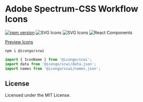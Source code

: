 Adobe Spectrum-CSS Workflow Icons
===

[![npm version](https://img.shields.io/npm/v/@icongo/scwi.svg)](https://www.npmjs.com/package/@icongo/scwi)
![SVG Icons](https://shields.io/badge/SVG-icons-green?logo=svg&style=flat)
![SVG Icons](https://shields.io/badge/TypeScript-Support-green?logo=TypeScript&style=flat)
![React Components](https://shields.io/badge/React-components-green?logo=react&style=flat)

[Preview Icons](http://icongo.github.io/#/icons/scwi)

```bash
npm i @icongo/scwi
```

```jsx
import { IconName } from '@icongo/scwi';
import data from '@icongo/scwi/data.json';
import names from '@icongo/scwi/names.json';
```

## License

Licensed under the MIT License.